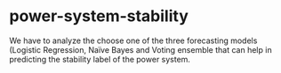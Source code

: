 # power-system-stability
We have to analyze the choose one of the three forecasting models (Logistic Regression, Naïve Bayes and Voting ensemble that can help in predicting the stability label of the power system.
